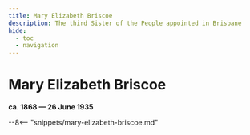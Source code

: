 ```yaml
---
title: Mary Elizabeth Briscoe
description: The third Sister of the People appointed in Brisbane
hide:
  - toc
  - navigation 
---
```


# Mary Elizabeth Briscoe

**ca. 1868 — 26 June 1935**

--8<-- "snippets/mary-elizabeth-briscoe.md"
